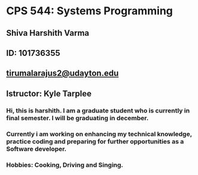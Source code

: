 # CPS 544: Systems Programming
## Shiva Harshith Varma 
## ID: 101736355
## tirumalarajus2@udayton.edu

## Istructor: Kyle Tarplee

### Hi, this is harshith. I am a graduate student who is currently in final semester. I will be graduating in december. 
### Currently i am working on enhancing my technical knowledge, practice coding and preparing for further opportunities as a Software developer.
### Hobbies: Cooking, Driving and Singing.
<!--
**harshith0809/harshith0809** is a ✨ _special_ ✨ repository because its `README.md` (this file) appears on your GitHub profile.

Here are some ideas to get you started:

- 🔭 I’m currently working on ...
- 🌱 I’m currently learning ...
- 👯 I’m looking to collaborate on ...
- 🤔 I’m looking for help with ...
- 💬 Ask me about ...
- 📫 How to reach me: ...
- 😄 Pronouns: ...
- ⚡ Fun fact: ...
-->
